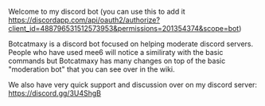 Welcome to my discord bot (you can use this to add it https://discordapp.com/api/oauth2/authorize?client_id=488796531512573953&permissions=201354374&scope=bot)

Botcatmaxy is a discord bot focused on helping moderate discord servers. People who have used mee6 will notice a similiraty with the basic commands but Botcatmaxy has many changes on top of the basic "moderation bot" that you can see over in the wiki.

We also have very quick support and discussion over on my discord server: https://discord.gg/3U4ShgB
